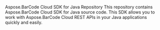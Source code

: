 Aspose.BarCode Cloud SDK for Java Repository
This repository contains Aspose.BarCode Cloud SDK for Java source code. This SDK allows you to work with Aspose.BarCode Cloud REST APIs in your Java applications quickly and easily. 

